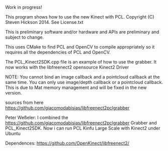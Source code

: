 Work in progress!

This program shows how to use the new Kinect with PCL.
Copyright (C) Steven Hickson 2014. See License.txt

This is preliminary software and/or hardware and APIs are preliminary and subject to change.

This uses CMake to find PCL and OpenCV to compile appropriately so it requires all the dependencies of PCL and OpenCV.

The PCL_Kinect2SDK.cpp file is an example of how to use the grabber.
It now works with the libfreenect2 opensource Kinect2 Driver


NOTE: You cannot bind an image callback and a pointcloud callback at the same time. You can only use image/depth callback or a pointcloud callback. This is due to Mat memory management and will be fixed in the new version.

sources from here https://github.com/giacomodabisias/libfreenect2pclgrabber


Peter Weßeler:
I combined the https://github.com/giacomodabisias/libfreenect2pclgrabber Grabber and  PCL_Kinect2SDK. Now i can run PCL Kinfu Large Scale with Kinect2 under Ubuntu

Dependences:
https://github.com/OpenKinect/libfreenect2/

